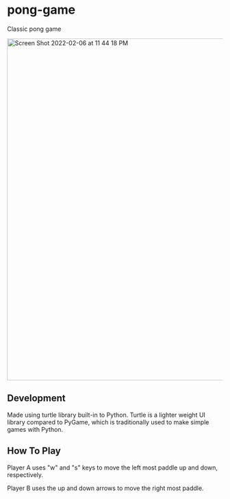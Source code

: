 # pong-game
Classic pong game 

<img width="798" alt="Screen Shot 2022-02-06 at 11 44 18 PM" src="https://user-images.githubusercontent.com/95384975/152731192-94d8baab-8141-4933-828d-3ccbb2d9929d.png">


## Development 

Made using turtle library built-in to Python. Turtle is a lighter weight UI library compared to PyGame, which is traditionally used to make simple games with Python.

## How To Play

Player A uses "w" and "s" keys to move the left most paddle up and down, respectively.

Player B uses the up and down arrows to move the right most paddle.
